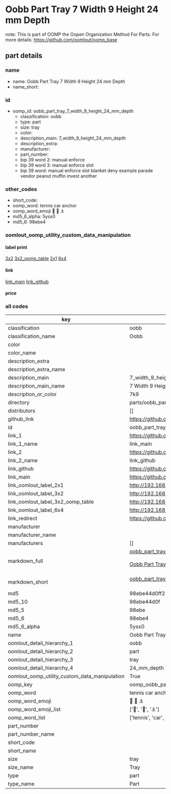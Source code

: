# Oobb Part Tray 7 Width 9 Height 24 mm Depth  

note: This is part of OOMP the Oopen Organization Method For Parts. For more details: https://github.com/oomlout/oomp_base

##  part details
  







### name
* name: Oobb Part Tray 7 Width 9 Height 24 mm Depth
* name_short: 
### id
* oomp_id: oobb_part_tray_7_width_9_height_24_mm_depth
  * classification: oobb
  * type: part
  * size: tray
  * color: 
  * description_main: 7_width_9_height_24_mm_depth
  * description_extra: 
  * manufacturer: 
  * part_number: 
  * bip 39 word 2: manual enforce
  * bip 39 word 3: manual enforce slot
  * bip 39 word: manual enforce slot blanket deny example parade vendor peanut muffin invest another

### other_codes
* short_code: 
* oomp_word: tennis car anchor
* oomp_word_emoji :tennis: :car: :anchor:
* md5_6_alpha: 5ysx0
* md5_6: 98ebe4






### oomlout_oomp_utility_custom_data_manipulation
#### label print
[3x2](http://192.168.1.245:1112/?label=oomp%205ysx0)
[3x2_oomp_table](http://192.168.1.108:1112/?label=oomp%205ysx0)
[2x1](http://192.168.1.242:1112/?label=oomp%205ysx0)
[6x4](http://192.168.1.55:1112/?label=oomp%205ysx0)    

#### link

[link_main](https://github.com/oomlout/oomlout_oomp_version_1_messy/tree/main/parts/oobb_part_tray_7_width_9_height_24_mm_depth) [link_github](https://github.com/oomlout/oomlout_oomp_version_1_messy/tree/main/parts/oobb_part_tray_7_width_9_height_24_mm_depth)                             

#### price







### all codes 
| key | value |  
| --- | --- |  
| classification | oobb |  
| classification_name | Oobb |  
| color |  |  
| color_name |  |  
| description_extra |  |  
| description_extra_name |  |  
| description_main | 7_width_9_height_24_mm_depth |  
| description_main_name | 7 Width 9 Height 24 mm Depth |  
| description_or_color | 7k9 |  
| directory | parts/oobb_part_tray_7_width_9_height_24_mm_depth |  
| distributors | [] |  
| github_link | https://github.com/oomlout/oomlout_oomp_part_src/tree/main/parts/oobb_part_tray_7_width_9_height_24_mm_depth |  
| id | oobb_part_tray_7_width_9_height_24_mm_depth |  
| link_1 | https://github.com/oomlout/oomlout_oomp_version_1_messy/tree/main/parts/oobb_part_tray_7_width_9_height_24_mm_depth |  
| link_1_name | link_main |  
| link_2 | https://github.com/oomlout/oomlout_oomp_version_1_messy/tree/main/parts/oobb_part_tray_7_width_9_height_24_mm_depth |  
| link_2_name | link_github |  
| link_github | https://github.com/oomlout/oomlout_oomp_version_1_messy/tree/main/parts/oobb_part_tray_7_width_9_height_24_mm_depth |  
| link_main | https://github.com/oomlout/oomlout_oomp_version_1_messy/tree/main/parts/oobb_part_tray_7_width_9_height_24_mm_depth |  
| link_oomlout_label_2x1 | http://192.168.1.242:1112/?label=oomp%205ysx0 |  
| link_oomlout_label_3x2 | http://192.168.1.245:1112/?label=oomp%205ysx0 |  
| link_oomlout_label_3x2_oomp_table | http://192.168.1.108:1112/?label=oomp%205ysx0 |  
| link_oomlout_label_6x4 | http://192.168.1.55:1112/?label=oomp%205ysx0 |  
| link_redirect | https://github.com/oomlout/oomlout_oomp_version_1_messy/tree/main/parts/oobb_part_tray_7_width_9_height_24_mm_depth |  
| manufacturer |  |  
| manufacturer_name |  |  
| manufacturers | [] |  
| markdown_full | [oobb_part_tray_7_width_9_height_24_mm_depth](none)<br>[](none)<br>[Oobb Part Tray 7 Width 9 Height 24 Mm Depth](none)<br><br> |  
| markdown_short | [oobb_part_tray_7_width_9_height_24_mm_depth](none)<br><br> |  
| md5 | 98ebe44d0ff23401399d517598128c3b |  
| md5_10 | 98ebe44d0f |  
| md5_5 | 98ebe |  
| md5_6 | 98ebe4 |  
| md5_6_alpha | 5ysx0 |  
| name | Oobb Part Tray 7 Width 9 Height 24 mm Depth |  
| oomlout_detail_hierarchy_1 | oobb |  
| oomlout_detail_hierarchy_2 | part |  
| oomlout_detail_hierarchy_3 | tray |  
| oomlout_detail_hierarchy_4 | 24_mm_depth |  
| oomlout_oomp_utility_custom_data_manipulation | True |  
| oomp_key | oomp_oobb_part_tray_7_width_9_height_24_mm_depth |  
| oomp_word | tennis car anchor |  
| oomp_word_emoji | :tennis: :car: :anchor: |  
| oomp_word_emoji_list | [':tennis:', ':car:', ':anchor:'] |  
| oomp_word_list | ['tennis', 'car', 'anchor'] |  
| part_number |  |  
| part_number_name |  |  
| short_code |  |  
| short_name |  |  
| size | tray |  
| size_name | Tray |  
| type | part |  
| type_name | Part |  
